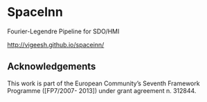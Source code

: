 # SpaceInn
Fourier-Legendre Pipeline for SDO/HMI

http://vigeesh.github.io/spaceinn/


## Acknowledgements
This work is part of the European Community’s Seventh Framework Programme ([FP7/2007- 2013]) under grant agreement n. 312844.

